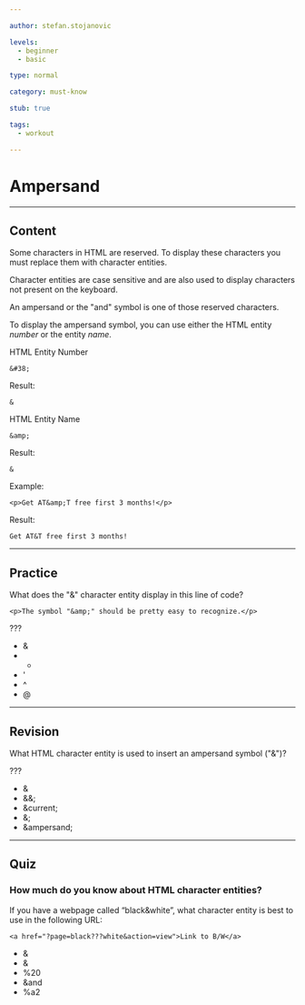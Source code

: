 ```yaml
---

author: stefan.stojanovic

levels:
  - beginner
  - basic

type: normal

category: must-know

stub: true

tags:
  - workout

---
```


# Ampersand

---
## Content

Some characters in HTML are reserved.  To display these characters you must replace them with character entities.

Character entities are case sensitive and are also used to display characters not present on the keyboard.

An ampersand or the "and" symbol is one of those reserved characters.

To display the ampersand symbol, you can use either the HTML entity *number* or the entity *name*.

HTML Entity Number
```
&#38;
```
Result:
```
&
```

HTML Entity Name
```
&amp;
```
Result:
```
&
```

Example:
```
<p>Get AT&amp;T free first 3 months!</p>
```
Result:
```
Get AT&T free first 3 months!
```

---
## Practice

What does the "&amp;" character entity display in this line of code?

`<p>The symbol "&amp;" should be pretty easy to recognize.</p>`

???

* &
* *
* '
* ^
* @

---
## Revision

What HTML character entity is used to insert an ampersand symbol ("&")?

???

* &amp;
* &&;
* &current;
* &;
* &ampersand;

---
## Quiz

### How much do you know about HTML character entities?

If you have a webpage called “black&white”, what character entity is best to use in the following URL:

`<a href="?page=black???white&action=view">Link to B/W</a>`

* &amp;
* &
* %20
* &and
* %a2

